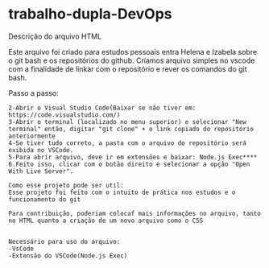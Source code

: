 # trabalho-dupla-DevOps
Descrição do arquivo HTML

Este arquivo foi criado para estudos pessoais entra Helena e Izabela sobre o git bash e os repositórios do github.
Criamos arquivo simples no vscode com a finalidade de linkar com o repositório e rever os comandos do git bash. 

Passo a passo: 
```1-Entrar no github, você deve copiar link do repositório
2-Abrir o Visual Studio Code(Baixar se não tiver em: https://code.visualstudio.com/)
3-Abrir o terminal (localizado no menu superior) e selecionar "New terminal" então, digitar "git clone" + o link copiado do repositório anteriormente 
4-Se tiver tudo correto, a pasta com o arquivo do repositório será exibida no VSCode.
5-Para abrir arquivo, deve ir em extensões e baixar: Node.js Exec****
6.Feito isso, clicar com o botão direito e selecionar a opção "Open With Live Server".

Como esse projeto pode ser util:
Esse projeto foi feito com o intuito de prática nos estudos e o funcionamento do git

Para contribuição, poderiam colocaf mais informações no arquivo, tanto no HTML quanto a criação de um novo arquivo como o CSS


Necessário para uso do arquivo:
-VsCode
-Extensão do VSCode(Node.js Exec)
